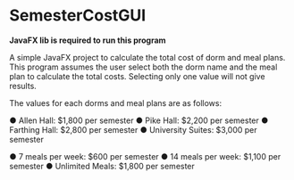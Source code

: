 # SemesterCostGUI
**JavaFX lib is required to run this program**

A simple JavaFX project to calculate the total cost of dorm and meal plans.
This program assumes the user select both the dorm name and the meal plan to calculate the total costs.
Selecting only one value will not give results.

The values for each dorms and meal plans are as follows:

● Allen Hall: $1,800 per semester
● Pike Hall: $2,200 per semester
● Farthing Hall: $2,800 per semester
● University Suites: $3,000 per semester


● 7 meals per week: $600 per semester
● 14 meals per week: $1,100 per semester
● Unlimited Meals: $1,800 per semester

